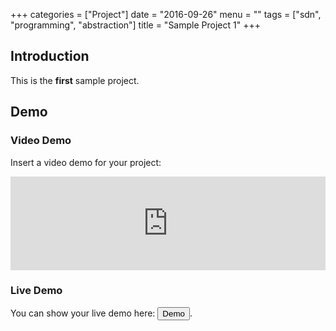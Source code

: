 +++
categories = ["Project"]
date = "2016-09-26"
menu = ""
tags = ["sdn", "programming", "abstraction"]
title = "Sample Project 1"
+++

## Introduction ##

This is the **first** sample project.

## Demo ##

### Video Demo ###

Insert a video demo for your project:

<div class="video-container">
<iframe class="youtube-player" type="text/html" width="100%" height="auto" src="https://www.youtube.com/embed/w7Ft2ymGmfc" allowfullscreen frameborder="0">
</iframe>
</div>

### Live Demo ###

You can show your live demo here: <button class="btn btn-default" onclick="location.href='/';">Demo</button>.
